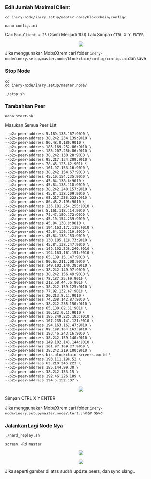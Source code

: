 
### Edit Jumlah Maximal Client
```
cd inery-node/inery.setup/master.node/blockchain/config/
```
```
nano config.ini
```
Cari `Max-Client = 25` (Ganti Menjadi 100) Lalu Simpan `CTRL X Y ENTER`

<p align="center">
  <img height="auto" height="auto" src="https://user-images.githubusercontent.com/108946833/196743582-c7a6225e-86c3-4071-a61c-b576031ec4f6.png">
</p>

Jika menggunakan MobaXtrem cari folder `inery-node/inery.setup/master.node/blockchain/config/config.ini`dan save

### Stop Node
```
cd
cd inery-node/inery.setup/master.node/
```
```
./stop.sh
```

### Tambahkan Peer
```
nano start.sh
```
Masukan Semua Peer List

```
--p2p-peer-address 5.189.138.167:9010 \
--p2p-peer-address 38.242.234.139:9010 \
--p2p-peer-address 86.48.0.180:9010 \
--p2p-peer-address 185.169.252.86:9010 \
--p2p-peer-address 185.207.250.86:9010 \
--p2p-peer-address 38.242.130.28:9010 \
--p2p-peer-address 95.217.134.209:9010 \
--p2p-peer-address 78.46.123.82:9010 \
--p2p-peer-address 161.97.153.16:9010 \
--p2p-peer-address 38.242.154.67:9010 \
--p2p-peer-address 45.10.154.235:9010 \
--p2p-peer-address 45.84.138.8:9010 \
--p2p-peer-address 45.84.138.118:9010 \
--p2p-peer-address 38.242.248.157:9010 \
--p2p-peer-address 45.84.138.209:9010 \
--p2p-peer-address 95.217.236.223:9010 \
--p2p-peer-address 86.48.2.195:9010 \
--p2p-peer-address 135.181.254.255:9010 \
--p2p-peer-address 5.161.118.114:9010 \
--p2p-peer-address 78.47.159.172:9010 \
--p2p-peer-address 45.10.154.239:9010 \
--p2p-peer-address 45.84.138.9:9010 \
--p2p-peer-address 194.163.172.119:9010 \
--p2p-peer-address 45.84.138.119:9010 \
--p2p-peer-address 45.84.138.153:9010 \
--p2p-peer-address 130.185.118.73:9010 \
--p2p-peer-address 45.84.138.247:9010 \
--p2p-peer-address 185.202.238.240:9010 \
--p2p-peer-address 194.163.161.151:9010 \
--p2p-peer-address 65.109.15.147:9010 \
--p2p-peer-address 80.65.211.208:9010 \
--p2p-peer-address 149.102.140.38:9010 \
--p2p-peer-address 38.242.149.97:9010 \
--p2p-peer-address 38.242.156.49:9010 \
--p2p-peer-address 78.187.25.69:9010 \
--p2p-peer-address 212.68.44.36:9010 \
--p2p-peer-address 38.242.159.125:9010 \
--p2p-peer-address 77.92.132.67:9010 \
--p2p-peer-address 20.213.8.11:9010 \
--p2p-peer-address 74.208.142.87:9010 \
--p2p-peer-address 38.242.235.150:9010 \
--p2p-peer-address 65.108.82.31:9010 \
--p2p-peer-address 10.182.0.15:9010 \
--p2p-peer-address 185.249.225.183:9010 \
--p2p-peer-address 167.235.141.121:9010 \
--p2p-peer-address 194.163.162.47:9010 \
--p2p-peer-address 88.198.164.163:9010 \
--p2p-peer-address 193.46.243.16:9010 \
--p2p-peer-address 38.242.159.140:9010 \
--p2p-peer-address 149.102.143.144:9010 \
--p2p-peer-address 161.97.169.27:9010 \
--p2p-peer-address 38.242.219.100:9010 \
--p2p-peer-address bis.blockchain-servers.world \
--p2p-peer-address 193.111.198.52 \
--p2p-peer-address 62.210.245.223 \
--p2p-peer-address 185.144.99.30 \
--p2p-peer-address 38.242.153.15 \
--p2p-peer-address 192.46.226.189 \
--p2p-peer-address 194.5.152.187 \
```
<p align="center">
  <img height="auto" height="auto" src="https://user-images.githubusercontent.com/108946833/196744620-3b85f0d3-aa9c-46e2-8c5e-bbe988dba821.png">
</p>

Simpan CTRL X Y ENTER

Jika menggunakan MobaXtrem cari folder `inery-node/inery.setup/master.node/start.sh`dan save


### Jalankan Lagi Node Nya
```
./hard_replay.sh
```

```
screen -Rd master
```
<p align="center">
  <img height="auto" height="auto" src="https://user-images.githubusercontent.com/108946833/196746111-5647ad91-dc96-4229-974c-82722b0f5e8c.png">
</p>

<p align="center">
  <img height="auto" height="auto" src="https://user-images.githubusercontent.com/108946833/196746252-bbacb3c4-7a2e-4120-8caa-162dfa4adcaa.jpg">
</p>

Jika seperti gambar di atas sudah update peers, dan sync ulang.. 
